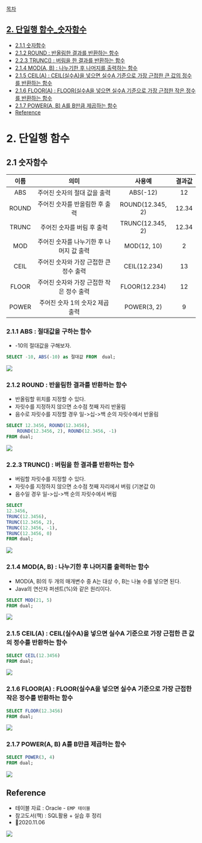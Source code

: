 [목차](#목차)
## [2. 단일행 함수_숫자함수](#2-단일행함수-숫자함수)
  - [2.1.1 숫자함수](#211-abs--절대값을-구하는-함수)
  - [2.1.2 ROUND : 반올림한 결과를 반환하는 함수](#212-round--반올림한-결과를-반환하는-함수)
  - [2.2.3 TRUNC() : 버림을 한 결과를 반환하는 함수](#223-trunc--버림을-한-결과를-반환하는-함수)
  - [2.1.4 MOD(A, B) : 나누기한 후 나머지를 출력하는 함수](#214-moda-b--나누기한-후-나머지를-출력하는-함수)
  - [2.1.5 CEIL(A) : CEIL(실수A)을 넣으면 실수A 기준으로 가장 근접한 큰 값의 정수를 반환하는 함수](#215-ceila--ceil실수a을-넣으면-실수a-기준으로-가장-근접한-큰-값의-정수를-반환하는-함수)
  - [2.1.6 FLOOR(A) : FLOOR(실수A을 넣으면 실수A 기준으로 가장 근접한 작은 정수를 반환하는 함수](#216-floora--floor실수a을-넣으면-실수a-기준으로-가장-근접한-작은-정수를-반환하는-함수)
  - [2.1.7 POWER(A, B) A를 B만큼 제곱하는 함수](#217-powera-b-a를-b만큼-제곱하는-함수)
  - [Reference](#reference)  
  
# 2. 단일행 함수
## 2.1 숫자함수
|이름|의미|사용예|결과값|
|:-:|:-:|:-:|:-:|
ABS|주어진 숫자의 절대 값을 출력|ABS(-12)|12
ROUND|주어진 숫자를 반올림한 후 출력|ROUND(12.345, 2) |12.34
TRUNC|주어진 숫자를 버림 후 출력|TRUNC(12.345, 2)|12.34
MOD|주어진 숫자를 나누기한 후 나머지 값 출력|MOD(12, 10)|2
CEIL|주어진 숫자와 가장 근접한 큰 정수 출력|CEIL(12.234)|13
FLOOR|주어진 숫자와 가장 근접한 작은 정수 출력|FLOOR(12.234)|12
POWER|주어진 숫자 1의 숫자2 제곱 출력|POWER(3, 2)|9

### 2.1.1 ABS : 절대값을 구하는 함수
- -10의 절대값을 구해보자.
```sql
SELECT -10, ABS(-10) as 절대값 FROM  dual;

```
![](https://images.velog.io/images/withcolinsong/post/79aacbef-25e8-4199-90f5-dbf5b69acfd8/image.png)

### 2.1.2 ROUND : 반올림한 결과를 반환하는 함수
- 반올림할 위치를 지정할 수 있다.
- 자릿수를 지정하지 않으면 소수점 첫째 자리 반올림
- 음수로 자릿수를 지정할 경우 일->십->백 순의 자릿수에서 반올림

```sql
SELECT 12.3456, ROUND(12.3456),
	ROUND(12.3456, 2), ROUND(12.3456, -1)
FROM dual;    
```

![](https://images.velog.io/images/withcolinsong/post/83c4a614-b21a-47e7-a37a-427c12986da0/image.png)

### 2.2.3 TRUNC() : 버림을 한 결과를 반환하는 함수
- 버림할 자릿수를 지정할 수 있다.
- 자릿수를 지정하지 않으면 소수점 첫째 자리에서 버림 (기본값 0)
- 음수일 경우 일->십->백 순의 자릿수에서 버림

```sql
SELECT
12.3456, 
TRUNC(12.3456),
TRUNC(12.3456, 2),
TRUNC(12.3456, -1),
TRUNC(12.3456, 0)
FROM dual;
```

![](https://images.velog.io/images/withcolinsong/post/25cd7391-f5cc-4722-97da-479afc0aaf62/image.png)

### 2.1.4 MOD(A, B) : 나누기한 후 나머지를 출력하는 함수
- MOD(A, B)의 두 개의 매개변수 중 A는 대상 수, B는 나눌 수를 넣으면 된다.
- Java의 연산자 퍼센트(%)와 같은 원리이다.
```sql
SELECT MOD(21, 5)
FROM dual;
```
![](https://images.velog.io/images/withcolinsong/post/7fc3952d-d2ed-4b39-957e-e690a4ae51bf/image.png)

### 2.1.5 CEIL(A) : CEIL(실수A)을 넣으면 실수A 기준으로 가장 근접한 큰 값의 정수를 반환하는 함수
```sql
SELECT CEIL(12.3456)
FROM dual;
```
![](https://images.velog.io/images/withcolinsong/post/3f947055-0f3a-4a53-9c40-bc994e1d6ef1/image.png)


### 2.1.6 FLOOR(A) : FLOOR(실수A을 넣으면 실수A 기준으로 가장 근접한 작은 정수를 반환하는 함수
```sql
SELECT FLOOR(12.3456)
FROM dual;
```
![](https://images.velog.io/images/withcolinsong/post/3c55e1af-52b7-40ae-85a1-5015dfc75acd/image.png)

### 2.1.7 POWER(A, B) A를 B만큼 제곱하는 함수
```sql
SELECT POWER(3, 4)
FROM dual;
```
![](https://images.velog.io/images/withcolinsong/post/06b54d2e-d48b-4bfa-a674-3b93ab13eb7f/image.png)

## Reference
- 테이블 자료 : Oracle - `EMP 테이블` 
- 참고도서(책) : SQL활용 + 실습 후 정리
- 🎈2020.11.06

![](https://images.velog.io/images/withcolinsong/post/8dc5159f-5174-49f0-8cca-748d6cd38345/image.png)
